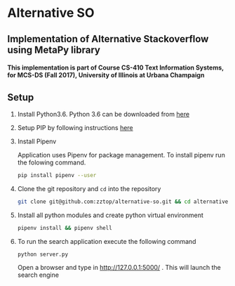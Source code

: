 # Alternative SO

## Implementation of Alternative Stackoverflow using MetaPy library
#### This implementation is part of Course CS-410 Text Information Systems, for MCS-DS (Fall 2017), University of Illinois at  Urbana Champaign 

## Setup
1. Install Python3.6. Python 3.6 can be downloaded from [here](https://www.python.org/downloads/)

2. Setup PIP by following instructions [here](https://pip.pypa.io/en/stable/installing/)

3. Install Pipenv

   Application uses Pipenv for package management. To install pipenv run the folowing command.  

   ```bash
   pip install pipenv --user
   ```

4. Clone the git repository and `cd` into the repository
    ```bash
    git clone git@github.com:zztop/alternative-so.git && cd alternative-so
    ```

5.  Install all python modules and create python virtual environment
    ```bash
    pipenv install && pipenv shell
    ```

6. To run the search application execute the following command
    ```bash
    python server.py
    ```
    Open a browser and type in http://127.0.0.1:5000/ . This will launch the search engine




